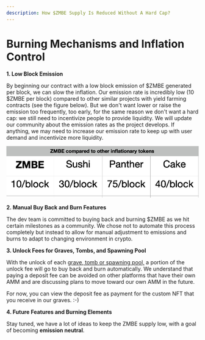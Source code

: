 ```yaml
---
description: How $ZMBE Supply Is Reduced Without A Hard Cap?
---
```


# Burning Mechanisms and Inflation Control

**1. Low Block Emission**

By beginning our contract  with a low block emission of $ZMBE generated per block, we can slow the inflation. Our emission rate is incredibly low \(10 $ZMBE per block\) compared to other similar projects with yield farming contracts \(see the figure below\). But we don't want lower or raise the emission too frequently, too early, for the same reason we don't want a hard cap: we still need to incentivize people to provide liquidity. We will update our community about the emission rates as the project develops. If anything, we may need to increase our emission rate to keep up with user demand and incentivize more liquidity.

![Our token emissions compared to other inflationary tokens](../.gitbook/assets/screen-shot-2021-06-01-at-1.01.25-pm.png)

**2. Manual Buy Back and Burn Features**

The dev team is committed to buying back and burning $ZMBE as we hit certain milestones as a community. We chose not to automate this process completely but instead to allow for manual adjustment to emissions and burns to adapt to changing environment in crypto. 

**3. Unlock Fees for Graves, Tombs, and Spawning Pool**

With the unlock of each [grave, tomb or spawning pool,](../basic-information/main-features/) a portion of the unlock fee will go to buy back and burn automatically. We understand that paying a deposit fee can be avoided on other platforms that have their own AMM and are discussing plans to move toward our own AMM in the future.

For now, you can view the deposit fee as payment for the custom NFT that you receive in our graves. :-\)

**4. Future Features and Burning Elements**

Stay tuned, we have a lot of ideas to keep the ZMBE supply low, with a goal of becoming **emission neutral**.

